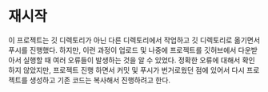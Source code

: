 # 재시작
이 프로젝트는 깃 디렉토리가 아닌 다른 디렉토리에서 작업하고 깃 디렉토리로 옮기면서 푸시를 진행했다.
하지만, 이런 과정이 업로드 및 나중에 프로젝트를 깃허브에서 다운받아서 실행할 때 여러 오류들이 발생하는 것을 알 수 있었다. 
정확한 오류에 대해서 확인하지 않았지만, 프로젝트 진행 하면서 커밋 및 푸시가 번거로웠던 점에 있어서 다시 프로젝트를 생성하고 기존 코드는 복사해서 진행하려고 한다.
